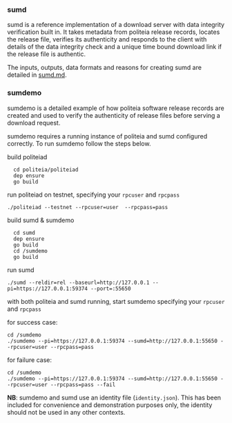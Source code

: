 ### sumd
sumd is a reference implementation of a download server with data integrity verification built in. It takes metadata from politeia release records, locates the release file, verifies its authenticity and responds to the client with details of the data integrity check and a unique time bound download link if the release file is authentic.

The inputs, outputs, data formats and reasons for creating sumd are detailed in [sumd.md](sumd.md).


### sumdemo
sumdemo is a detailed example of how politeia software release records are created and used to verify the authenticity of release files before serving a download request.

sumdemo requires a running instance of politeia and sumd configured correctly. To run sumdemo follow the steps below.

build politeiad
```
  cd politeia/politeiad
  dep ensure
  go build
```

run politeiad on testnet, specifying your `rpcuser` and `rpcpass`
```
./politeiad --testnet --rpcuser=user  --rpcpass=pass
```

build sumd & sumdemo
```
  cd sumd
  dep ensure
  go build
  cd /sumdemo
  go build
```

run sumd
```
./sumd --reldir=rel --baseurl=http://127.0.0.1 --pi=https://127.0.0.1:59374 --port=:55650
```

with both politeia and sumd running, start sumdemo specifying your `rpcuser` and `rpcpass`

for success case:
```
cd /sumdemo
./sumdemo --pi=https://127.0.0.1:59374 --sumd=http://127.0.0.1:55650 --rpcuser=user --rpcpass=pass
```

for failure case:
```
cd /sumdemo
./sumdemo --pi=https://127.0.0.1:59374 --sumd=http://127.0.0.1:55650 --rpcuser=user --rpcpass=pass --fail
```

__NB__: sumdemo and sumd use an identity file (`identity.json`). This has been included for convenience and demonstration purposes only, the identity should not be used in any other contexts.
